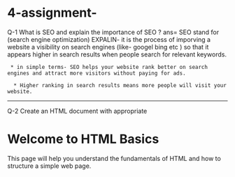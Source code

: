 # 4-assignment-

Q-1   What is SEO and explain the importance of SEO ?
ans=    SEO stand for (search engine optimization) 
      EXPALIN- it is the process of imporving a website a visibility on search engines (like- googel bing etc )
              so that it appears higher in search results when people search for relevant keywords.

     * in simple terms- SEO helps your website rank better on search engines and attract more visitors without paying for ads.

      * Higher ranking in search results means more people will visit your website.
<hr>

Q-2 Create an HTML document with appropriate <title> and <meta> tags for SEO optimization. Ensure the title
is descriptive and the meta description is concise


<!DOCTYPE html>
<html lang="en">
<head>
  <meta charset="UTF-8">
  <meta name="viewport" content="width=device-width, initial-scale=1.0">
  <title>Learn HTML Basics for Beginners | Web Development Guide</title>
  <meta name="description" content="A beginner-friendly guide to learn HTML basics, including structure, tags, and tips to start building your own web pages.">
</head>
<body>
  <h1>Welcome to HTML Basics</h1>
  <p>This page will help you understand the fundamentals of HTML and how to structure a simple web page.</p>
</body>
</html>




